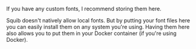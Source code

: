 If you have any custom fonts, I recommend storing them here.

Squib doesn't natively allow local fonts. But by putting your font files here you can easily install them on any system you're using. Having them here also allows you to put them in your Docker container (if you're using Docker).
